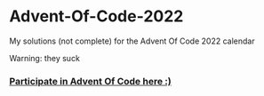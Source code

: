 # Advent-Of-Code-2022

My solutions (not complete) for the Advent Of Code 2022 calendar
     
Warning: they suck


### [Participate in Advent Of Code here :)](https://adventofcode.com/)
